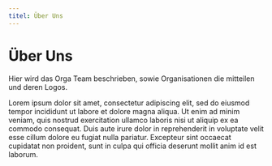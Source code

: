 ```yaml
---
titel: Über Uns
---
```

# Über Uns

Hier wird das Orga Team beschrieben, sowie Organisationen die mitteilen
und deren Logos. 

Lorem ipsum dolor sit amet, consectetur adipiscing elit, 
sed do eiusmod tempor incididunt ut labore et dolore magna 
aliqua. Ut enim ad minim veniam, quis nostrud exercitation 
ullamco laboris nisi ut aliquip ex ea commodo consequat. 
Duis aute irure dolor in reprehenderit in voluptate velit 
esse cillum dolore eu fugiat nulla pariatur. Excepteur 
sint occaecat cupidatat non proident, sunt in culpa qui 
officia deserunt mollit anim id est laborum.
